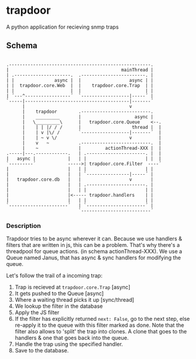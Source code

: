 # trapdoor
A python application for recieving snmp traps

## Schema

```

.-----------------------------------------------------.
|                                          mainThread |
| .---------------------.  .------------------------. |
| |               async |  |                  async | |
| |  trapdoor.core.Web  |  |    trapdoor.core.Trap  | |
| |                     |  |                        | |
| ´---^-----------------´  `------------------|-----´ |
`-----|---------------------------------------|-------´
      |                                       v
      |    trapdoor        .--------------------------.
      |    _________       |                    async |
      |   \_________\      |   trapdoor.core.Queue    <--.
      |    | | |/ / /      |                   thread |  |
      |    | v |\/ /       `------------------|-------´  |
      |    | ~ v \/                           v          |
      |    v   ~           .--------------------------.  |
      |    ~               |         actionThread-XXX |  |
.-----|---.------------.   | .----------------------. |  |
|   async |            |   | |                      | |  |
`---------´            ----->| trapdoor.core.Filter  ----´
|                      |   | |                      | |
|                      |   | `----------------|-----´ |
|   trapdoor.core.db   |   |                  v       |
|                      |   | .----------------------. |
|                      |   | |                      | |
|                      |<----- trapdoor.handlers    | |
|                      |   | |                      | |
`----------------------´   | `----------------------´ |
                           `--------------------------´

```
### Description

Trapdoor tries to be async wherever it can.
Because we use handlers & filters that are written in js,
this can be a problem. That's why there's a threadpool for 
queue actions. (in schema actionThread-XXX). We use a Queue
named Janus, that has async & sync handlers for modifying the
queue.

Let's follow the trail of a incoming trap:
1. Trap is recieved at `trapdoor.core.Trap` [async]
2. It gets pushed to the Queue [async]
3. Where a waiting thread picks it up [sync/thread]
4. We lookup the filter in the database
5. Apply the JS filter
6. If the filter has explicitly returned `next: False`, go to
   the next step, else re-apply it to the queue with this filter
   marked as done. Note that the filter also allows to 'split' the
   trap into clones. A clone that goes to the handlers & one that
   goes back into the queue.
7. Handle the trap using the specified handler.
8. Save to the database.